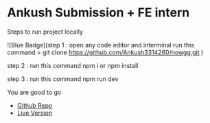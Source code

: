 # Ankush Submission + FE intern

Steps to run project locally

 ![Blue Badge](step 1 : open any code editor and interminal run this command = git clone https://github.com/Ankush3314260/nowgg.git )

 step 2 :  run this command  npm i or npm install 

 step 3 :  run this command  npm run dev 

 You are good to go


- [Github Repo](https://github.com/Ankush3314260/nowgg) 
- [Live Version](https://github.com/vitejs/vite-plugin-react-swc) 
